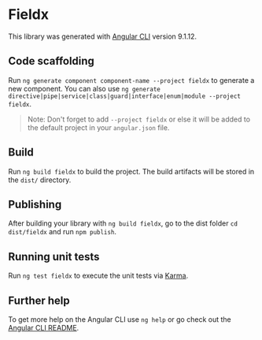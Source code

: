 # Fieldx

This library was generated with [Angular CLI](https://github.com/angular/angular-cli) version 9.1.12.

## Code scaffolding

Run `ng generate component component-name --project fieldx` to generate a new component. You can also use `ng generate directive|pipe|service|class|guard|interface|enum|module --project fieldx`.
> Note: Don't forget to add `--project fieldx` or else it will be added to the default project in your `angular.json` file. 

## Build

Run `ng build fieldx` to build the project. The build artifacts will be stored in the `dist/` directory.

## Publishing

After building your library with `ng build fieldx`, go to the dist folder `cd dist/fieldx` and run `npm publish`.

## Running unit tests

Run `ng test fieldx` to execute the unit tests via [Karma](https://karma-runner.github.io).

## Further help

To get more help on the Angular CLI use `ng help` or go check out the [Angular CLI README](https://github.com/angular/angular-cli/blob/master/README.md).
